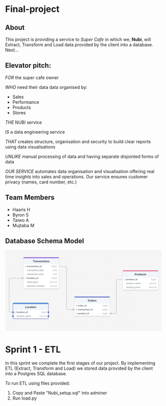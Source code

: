 # Final-project
## About

This project is providing a service to *Super Cafe* in which we, **Nubi**, will Extract, Transform and Load data provided by the client into a database. Next...

## Elevator pitch:
*FOR* the super cafe owner 

*WHO* need their data data organised by:
* Sales
* Performance
* Products
* Stores

*THE* NUBI service 

*IS* a data engineering service 

*THAT* creates structure, organisation and security to build clear reports using data visualisations

*UNLIKE* manual processing of data and having separate disjointed forms of data

*OUR SERVICE* automates data organisation and visualisation offering real time insights into sales and operations. 
Our service ensures customer privacy (names, card number, etc.)


## Team Members

* Haaris H
* Byron S
* Taiwo A
* Mujtaba M

## Database Schema Model

![database_schema_model](database_schema_model.png)


 # Sprint 1 - ETL

In this sprint we complete the first stages of our project. By implementing ETL (Extract, Transform and Load) we stored data provided by the client into a Postgres SQL database.

To run ETL using files provided:

 1. Copy and Paste "Nubi_setup.sql" into adminer
 2. Run load.py